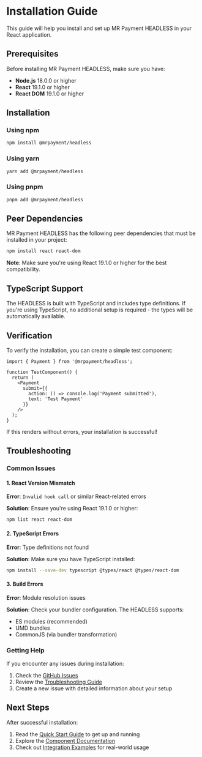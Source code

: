 # Installation Guide

This guide will help you install and set up MR Payment HEADLESS in your React application.

## Prerequisites

Before installing MR Payment HEADLESS, make sure you have:

- **Node.js** 18.0.0 or higher
- **React** 19.1.0 or higher
- **React DOM** 19.1.0 or higher

## Installation

### Using npm

```bash
npm install @mrpayment/headless
```

### Using yarn

```bash
yarn add @mrpayment/headless
```

### Using pnpm

```bash
pnpm add @mrpayment/headless
```

## Peer Dependencies

MR Payment HEADLESS has the following peer dependencies that must be installed in your project:

```bash
npm install react react-dom
```

**Note**: Make sure you're using React 19.1.0 or higher for the best compatibility.

## TypeScript Support

The HEADLESS is built with TypeScript and includes type definitions. If you're using TypeScript, no additional setup is required - the types will be automatically available.

## Verification

To verify the installation, you can create a simple test component:

```tsx
import { Payment } from '@mrpayment/headless';

function TestComponent() {
  return (
    <Payment
      submit={{
        action: () => console.log('Payment submitted'),
        text: 'Test Payment'
      }}
    />
  );
}
```

If this renders without errors, your installation is successful!

## Troubleshooting

### Common Issues

#### 1. React Version Mismatch

**Error**: `Invalid hook call` or similar React-related errors

**Solution**: Ensure you're using React 19.1.0 or higher:

```bash
npm list react react-dom
```

#### 2. TypeScript Errors

**Error**: Type definitions not found

**Solution**: Make sure you have TypeScript installed:

```bash
npm install --save-dev typescript @types/react @types/react-dom
```

#### 3. Build Errors

**Error**: Module resolution issues

**Solution**: Check your bundler configuration. The HEADLESS supports:
- ES modules (recommended)
- UMD bundles
- CommonJS (via bundler transformation)

### Getting Help

If you encounter any issues during installation:

1. Check the [GitHub Issues](https://github.com/your-org/mr-payment-headless/issues)
2. Review the [Troubleshooting Guide](./troubleshooting.md)
3. Create a new issue with detailed information about your setup

## Next Steps

After successful installation:

1. Read the [Quick Start Guide](./quick-start.md) to get up and running
2. Explore the [Component Documentation](./components/payment.md)
3. Check out [Integration Examples](./integration-examples.md) for real-world usage 